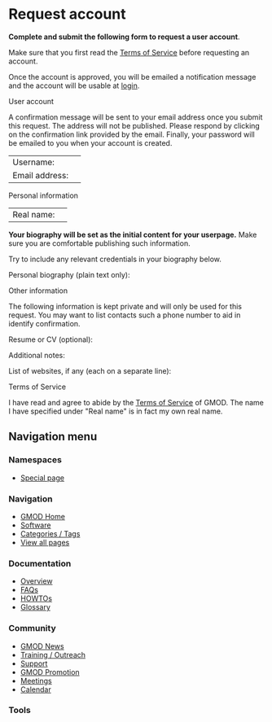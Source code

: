



<span id="top"></span>




# <span dir="auto">Request account</span>






**Complete and submit the following form to request a user account**.

Make sure that you first read the
<a href="/wiki/GMOD:Terms_of_Service" class="mw-redirect"
title="GMOD:Terms of Service">Terms of Service</a> before requesting an
account.

Once the account is approved, you will be emailed a notification message
and the account will be usable at
[login](/wiki/Special:UserLogin "Special:UserLogin").

User account

A confirmation message will be sent to your email address once you
submit this request. The address will not be published. Please respond
by clicking on the confirmation link provided by the email. Finally,
your password will be emailed to you when your account is created.

|                |     |
|----------------|-----|
| Username:      |     |
| Email address: |     |

Personal information

|            |     |
|------------|-----|
| Real name: |     |

**Your biography will be set as the initial content for your userpage.**
Make sure you are comfortable publishing such information.

Try to include any relevant credentials in your biography below.

Personal biography (plain text only):

Other information

The following information is kept private and will only be used for this
request. You may want to list contacts such a phone number to aid in
identify confirmation.

Resume or CV (optional):

Additional notes:

List of websites, if any (each on a separate line):

Terms of Service

I have read and agree to abide by the
<a href="/wiki/GMOD:Terms_of_Service" class="mw-redirect"
title="GMOD:Terms of Service">Terms of Service</a> of GMOD. The name I
have specified under "Real name" is in fact my own real name.








## Navigation menu



### Namespaces

- <span id="ca-nstab-special">[Special
  page](/wiki/Special%3ARequestAccount "This is a special page, you cannot edit the page itself")</span>






### Navigation



- <span id="n-GMOD-Home">[GMOD Home](/wiki/Main_Page)</span>
- <span id="n-Software">[Software](/wiki/GMOD_Components)</span>
- <span id="n-Categories-.2F-Tags">[Categories /
  Tags](/wiki/Categories)</span>
- <span id="n-View-all-pages">[View all
  pages](/wiki/Special:AllPages)</span>




### Documentation



- <span id="n-Overview">[Overview](/wiki/Overview)</span>
- <span id="n-FAQs">[FAQs](/wiki/Category%3AFAQ)</span>
- <span id="n-HOWTOs">[HOWTOs](/wiki/Category%3AHOWTO)</span>
- <span id="n-Glossary">[Glossary](/wiki/Glossary)</span>




### Community



- <span id="n-GMOD-News">[GMOD News](/wiki/GMOD_News)</span>
- <span id="n-Training-.2F-Outreach">[Training /
  Outreach](/wiki/Training_and_Outreach)</span>
- <span id="n-Support">[Support](/wiki/Support)</span>
- <span id="n-GMOD-Promotion">[GMOD
  Promotion](/wiki/GMOD_Promotion)</span>
- <span id="n-Meetings">[Meetings](/wiki/Meetings)</span>
- <span id="n-Calendar">[Calendar](/wiki/Calendar)</span>




### Tools












<!-- -->




